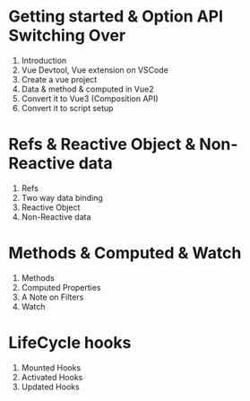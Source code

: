 # Getting started & Option API Switching Over
1. Introduction
2. Vue Devtool, Vue extension on VSCode
3. Create a vue project
4. Data & method & computed in Vue2
5. Convert it to Vue3 (Composition API)
6. Convert it to script setup

# Refs & Reactive Object & Non-Reactive data
1. Refs
2. Two way data binding
3. Reactive Object
4. Non-Reactive data

# Methods & Computed & Watch
1. Methods
2. Computed Properties
3. A Note on Filters
4. Watch

# LifeCycle hooks
1. Mounted Hooks
2. Activated Hooks
3. Updated Hooks
